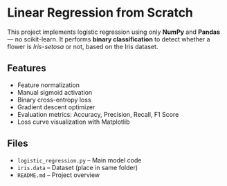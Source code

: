 # Linear Regression from Scratch

This project implements logistic regression using only **NumPy** and **Pandas** — no scikit-learn. It performs **binary classification** to detect whether a flower is *Iris-setosa* or not, based on the Iris dataset.

## Features
- Feature normalization
- Manual sigmoid activation
- Binary cross-entropy loss
- Gradient descent optimizer
- Evaluation metrics: Accuracy, Precision, Recall, F1 Score
- Loss curve visualization with Matplotlib

##  Files
- `logistic_regression.py` – Main model code
- `iris.data` – Dataset (place in same folder)
- `README.md` – Project overview

